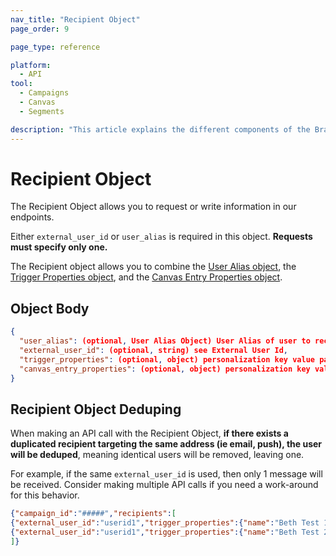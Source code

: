 ```yaml
---
nav_title: "Recipient Object"
page_order: 9

page_type: reference

platform:
  - API
tool:
  - Campaigns
  - Canvas
  - Segments

description: "This article explains the different components of the Braze Recipient object."
---
```


# Recipient Object

The Recipient Object allows you to request or write information in our endpoints.

Either `external_user_id` or `user_alias` is required in this object. __Requests must specify only one.__

The Recipient object allows you to combine the [User Alias object]({{site.baseurl}}/api/objects_filters/user_alias_object/), the [Trigger Properties object]({{site.baseurl}}/api/objects_filters/trigger_properties_object/), and the [Canvas Entry Properties object]({{site.baseurl}}/api/objects_filters/canvas_entry_properties_object/).

## Object Body
```json
{
  "user_alias": (optional, User Alias Object) User Alias of user to receive message,
  "external_user_id": (optional, string) see External User Id,
  "trigger_properties": (optional, object) personalization key value pairs for this user when sending a Campaign or message; see Trigger Properties,
  "canvas_entry_properties": (optional, object) personalization key value pairs for this user when triggering a Canvas; see Canvas Entry Properties
}
```

## Recipient Object Deduping

When making an API call with the Recipient Object, __if there exists a duplicated recipient targeting the same address (ie email, push), the user will be deduped__, meaning identical users will be removed, leaving one. 

For example, if the same `external_user_id` is used, then only 1 message will be received. Consider making multiple API calls if you need a work-around for this behavior.

```json
{"campaign_id":"#####","recipients":[
{"external_user_id":"userid1","trigger_properties":{"name":"Beth Test 1"}},
{"external_user_id":"userid1","trigger_properties":{"name":"Beth Test 2"}} 
]}
```